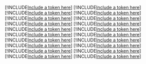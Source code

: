 [!INCLUDE[Include a token here](refs1522900015679/r1.md)]
[!INCLUDE[Include a token here](refs1522900015679/r2.md)]
[!INCLUDE[Include a token here](refs1522900015679/r3.md)]
[!INCLUDE[Include a token here](refs1522900015679/r4.md)]
[!INCLUDE[Include a token here](refs1522900015679/r5.md)]
[!INCLUDE[Include a token here](refs1522900015679/r6.md)]
[!INCLUDE[Include a token here](refs1522900015679/r7.md)]
[!INCLUDE[Include a token here](refs1522900015679/r8.md)]
[!INCLUDE[Include a token here](refs1522900015679/r9.md)]
[!INCLUDE[Include a token here](refs1522900015679/r10.md)]
[!INCLUDE[Include a token here](refs1522900015679/r11.md)]
[!INCLUDE[Include a token here](refs1522900015679/r12.md)]
[!INCLUDE[Include a token here](refs1522900015679/r13.md)]
[!INCLUDE[Include a token here](refs1522900015679/r14.md)]
[!INCLUDE[Include a token here](refs1522900015679/r15.md)]
[!INCLUDE[Include a token here](refs1522900015679/r16.md)]
[!INCLUDE[Include a token here](refs1522900015679/r17.md)]
[!INCLUDE[Include a token here](refs1522900015679/r18.md)]
[!INCLUDE[Include a token here](refs1522900015679/r19.md)]
[!INCLUDE[Include a token here](refs1522900015679/r20.md)]